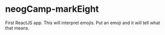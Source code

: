 # neogCamp-markEight
 First ReactJS app. This will interpret emojis. Put an emoji and it will tell what that means.
